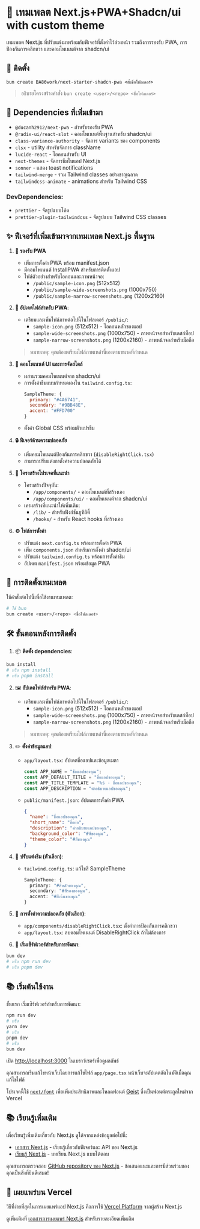 # 🎨 เทมเพลต Next.js+PWA+Shadcn/ui with custom theme

เทมเพลต Next.js ที่ปรับแต่งมาพร้อมกับฟีเจอร์ที่ตั้งค่าไว้ล่วงหน้า รวมถึงการรองรับ PWA, การป้องกันการคลิกขวา และคอมโพเนนต์จาก shadcn/ui

## 🚀 ติดตั้ง

``` bun create BA86work/next-starter-shadcn-pwa <ตั้งชื่อโฟลเดอร์> ```
> อธิบายโครงสร้างคำสั่ง
```bun create <user>/<repo> <ชื่อโฟลเดอร์>```

## 🎁 Dependencies ที่เพิ่มเข้ามา

- `@ducanh2912/next-pwa` - สำหรับรองรับ PWA
- `@radix-ui/react-slot` - คอมโพเนนต์พื้นฐานสำหรับ shadcn/ui
- `class-variance-authority` - จัดการ variants ของ components
- `clsx` - utility สำหรับจัดการ className
- `lucide-react` - ไอคอนสำหรับ UI
- `next-themes` - จัดการธีมในแอป Next.js
- `sonner` - แสดง toast notifications
- `tailwind-merge` - รวม Tailwind classes อย่างชาญฉลาด
- `tailwindcss-animate` - animations สำหรับ Tailwind CSS

### DevDependencies:
- `prettier` - จัดรูปแบบโค้ด
- `prettier-plugin-tailwindcss` - จัดรูปแบบ Tailwind CSS classes

## ✨ ฟีเจอร์ที่เพิ่มเข้ามาจากเทมเพลต Next.js พื้นฐาน

1. **📱 รองรับ PWA**
   - เพิ่มการตั้งค่า PWA พร้อม manifest.json
   - มีคอมโพเนนต์ InstallPWA สำหรับการติดตั้งแอป
   - ไฟล์ตัวอย่างสำหรับไอคอนและภาพหน้าจอ:
     - `/public/sample-icon.png` (512x512)
     - `/public/sample-wide-screenshots.png` (1000x750)
     - `/public/sample-narrow-screenshots.png` (1200x2160)

2. **🎯️ อัปเดตไฟล์สำหรับ PWA**:
   - เตรียมและเพิ่มไฟล์ภาพต่อไปนี้ในโฟลเดอร์ `/public/`:
     - `sample-icon.png` (512x512) - ไอคอนหลักของแอป
     - `sample-wide-screenshots.png` (1000x750) - ภาพหน้าจอสำหรับเดสก์ท็อป
     - `sample-narrow-screenshots.png` (1200x2160) - ภาพหน้าจอสำหรับมือถือ
   > หมายเหตุ: คุณต้องเตรียมไฟล์ภาพเหล่านี้เองตามขนาดที่กำหนด

3. **🎯 คอมโพเนนต์ UI และการจัดสไตล์**
   - ผสานรวมคอมโพเนนต์จาก shadcn/ui
   - การตั้งค่าธีมแบบกำหนดเองใน `tailwind.config.ts`:
     ```js
     SampleTheme: {
       primary: "#4A6741",
       secondary: "#9BB48E",
       accent: "#FFD700"
     }
     ```
   - ตั้งค่า Global CSS พร้อมตัวแปรธีม

4. **🔒 ฟีเจอร์ด้านความปลอดภัย**
   - เพิ่มคอมโพเนนต์ป้องกันการคลิกขวา (`disableRightClick.tsx`)
   - สามารถปรับแต่งกาตั้งค่าความปลอดภัยได้

5. **📁 โครงสร้างโปรเจคที่แนะนำ**
   - โครงสร้างปัจจุบัน:
     - `/app/components/` - คอมโพเนนต์ที่สร้างเอง
     - `/app/components/ui/` - คอมโพเนนต์จาก shadcn/ui
   - เครงสร้างที่แนะนำให้เพิ่มเติม:
     - `/lib/` - สำหรับฟังก์ชันยูทิลิตี้
     - `/hooks/` - สำหรับ React hooks ที่สร้างเอง

6. **⚙️ ไฟล์การตั้งค่า**
   - ปรับแต่ง `next.config.ts` พร้อมการตั้งค่า PWA
   - เพิ่ม `components.json` สำหรับการตั้งค่า shadcn/ui
   - ปรับแต่ง `tailwind.config.ts` พร้อมการตั้งค่าธีม
   - อัปเดต `manifest.json` พร้อมข้อมูล PWA

## 🚀 การติดตั้งเทมเพลต

ใช้คำสั่งต่อไปนี้เพื่อใช้งานเทมเพลต:

```bash
# ใช้ bun
bun create <user>/<repo> <ชื่อโฟลเดอร์>
```

## 🛠️ ขั้นตอนหลังการติดตั้ง

1. 📦 **ติดตั้ง dependencies**:
```bash
bun install
# หรือ npm install
# หรือ pnpm install
```

2. 🖼️ **อัปเดตไฟล์สำหรับ PWA**:
   - เตรียมและเพิ่มไฟล์ภาพต่อไปนี้ในโฟลเดอร์ `/public/`:
     - `sample-icon.png` (512x512) - ไอคอนหลักของแอป
     - `sample-wide-screenshots.png` (1000x750) - ภาพหน้าจอสำหรับเดสก์ท็อป
     - `sample-narrow-screenshots.png` (1200x2160) - ภาพหน้าจอสำหรับมือถือ
   > หมายเหตุ: คุณต้องเตรียมไฟล์ภาพเหล่านี้เองตามขนาดที่กำหนด

3. ✏️ **ตั้งค่าข้อมูลแอป**:
   - `app/layout.tsx`: อัปเดตชื่อแอปและข้อมูลเมตา
     ```typescript
     const APP_NAME = "ชื่อแอปของคุณ";
     const APP_DEFAULT_TITLE = "ชื่อแอปของคุณ";
     const APP_TITLE_TEMPLATE = "%s - ชื่อแอปของคุณ";
     const APP_DESCRIPTION = "คำอธิบายแอปของคุณ";
     ```
   - `public/manifest.json`: อัปเดตการตั้งค่า PWA
     ```json
     {
       "name": "ชื่อแอปของคุณ",
       "short_name": "ชื่อย่อ",
       "description": "คำอธิบายแอปของคุณ",
       "background_color": "#สีของคุณ",
       "theme_color": "#สีของคุณ"
     }
     ```

4. 🎨 **ปรับแต่งธีม (ตัวเลือก)**:
   - `tailwind.config.ts`: แก้ไขสี SampleTheme
     ```typescript
     SampleTheme: {
       primary: "#สีหลักของคุณ",
       secondary: "#สีรองของคุณ",
       accent: "#สีเน้นของคุณ"
     }
     ```

5. 🔐 **การตั้งค่าความปลอดภัย (ตัวเลือก)**:
   - `app/components/disableRightClick.tsx`: ตั้งค่าการป้องกันการคลิกขวา
   - `app/layout.tsx`: ลบคอมโพเนนต์ DisableRightClick ถ้าไม่ต้องการ

6. 🚀 **เริ่มเซิร์ฟเวอร์สำหรับการพัฒนา**:
```bash
bun dev
# หรือ npm run dev
# หรือ pnpm dev
```

## 📚 เริ่มต้นใช้งาน

ขั้นแรก เริ่มเซิร์ฟเวอร์สำหรับการพัฒนา:

```bash
npm run dev
# หรือ
yarn dev
# หรือ
pnpm dev
# หรือ
bun dev
```

เปิด [http://localhost:3000](http://localhost:3000) ในเบราว์เซอร์เพื่อดูผลลัพธ์

คุณสามารถเริ่มแก้ไขหน้าเว็บโดยการแก้ไขไฟล์ `app/page.tsx` หน้าเว็บจะอัปเดตอัตโนมัติเมื่อคุณแก้ไขไฟล์

โปรเจคนี้ใช้ [`next/font`](https://nextjs.org/docs/app/building-your-application/optimizing/fonts) เพื่อเพิ่มประสิทธิภาพและโหลดฟอนต์ [Geist](https://vercel.com/font) ซึ่งเป็นฟอนต์ตระกูลใหม่จาก Vercel

## 📚 เรียนรู้เพิ่มเติม

เพื่อเรียนรู้เพิ่มเติมเกี่ยวกับ Next.js ดูได้จากแหล่งข้อมูลต่อไปนี้:

- [เอกสาร Next.js](https://nextjs.org/docs) - เรียนรู้เกี่ยวกับฟีเจอร์และ API ของ Next.js
- [เรียนรู้ Next.js](https://nextjs.org/learn) - บทเรียน Next.js แบบโต้ตอบ

คุณสามารถตรวจสอบ [GitHub repository ของ Next.js](https://github.com/vercel/next.js) - ข้อเสนอแนะและการมีส่วนร่วมของคุณเป็นสิ่งที่ยินดีเสมอ!

## 🌟 เผยแพร่บน Vercel

วิธีที่ง่ายที่สุดในการเผยแพร่แอป Next.js คือการใช้ [Vercel Platform](https://vercel.com/new?utm_medium=default-template&filter=next.js&utm_source=create-next-app&utm_campaign=create-next-app-readme) จากผู้สร้าง Next.js

ดูเพิ่มเติมที่ [เอกสารการเผยแพร่ Next.js](https://nextjs.org/docs/app/building-your-application/deploying) สำหรับรายละเอียดเพิ่มเติม
